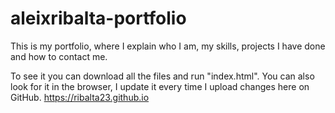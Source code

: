 # aleixribalta-portfolio
This is my portfolio, where I explain who I am, my skills, projects I have done and how to contact me.

To see it you can download all the files and run "index.html". You can also look for it in the browser, I update it every time I upload changes here on GitHub. https://ribalta23.github.io
